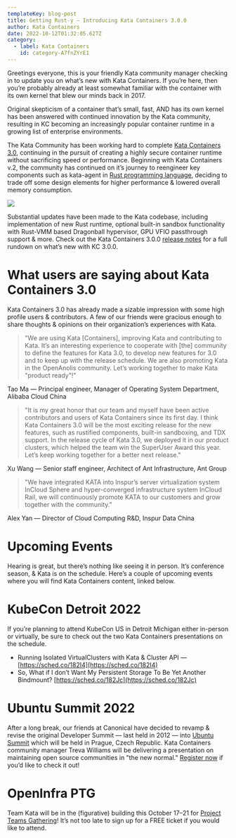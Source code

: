```yaml
---
templateKey: blog-post
title: Getting Rust-y — Introducing Kata Containers 3.0.0
author: Kata Containers
date: 2022-10-12T01:32:05.627Z
category: 
  - label: Kata Containers 
    id: category-A7fnZYrE1
---
```


Greetings everyone, this is your friendly Kata community manager checking in to update you on what’s new with Kata Containers. If you’re here, then you’re probably already at least somewhat familiar with the container with its own kernel that blew our minds back in 2017.

Original skepticism of a container that’s small, fast, AND has its own kernel has been answered with continued innovation by the Kata community, resulting in KC becoming an increasingly popular container runtime in a growing list of enterprise environments.

The Kata Community has been working hard to complete [Kata Containers 3.0](https://github.com/kata-containers/kata-containers/releases), continuing in the pursuit of creating a highly secure container runtime without sacrificing speed or performance. Beginning with Kata Containers v.2, the community has continued on it’s journey to reengineer key components such as kata-agent in [Rust programming language](https://github.com/kata-containers/kata-containers/tree/main/docs/design/architecture_3.0#rationale-for-choosing-rust), deciding to trade off some design elements for higher performance & lowered overall memory consumption.

![](https://miro.medium.com/v2/resize:fit:700/0*fvhq6IXZ1TRDfFC7)

Substantial updates have been made to the Kata codebase, including implementation of new Rust runtime, optional built-in sandbox functionality with Rust-VMM based Dragonball hypervisor, GPU VFIO passthrough support & more. Check out the Kata Containers 3.0.0 [release notes](https://github.com/kata-containers/kata-containers/releases/tag/3.0.0) for a full rundown on what’s new with KC 3.0.0.

# What users are saying about Kata Containers 3.0

Kata Containers 3.0 has already made a sizable impression with some high profile users & contributors. A few of our friends were gracious enough to share thoughts & opinions on their organization’s experiences with Kata.

> "We are using Kata \[Containers\], improving Kata and contributing to Kata. It’s an interesting experience to cooperate with \[the\] community to define the features for Kata 3.0, to develop new features for 3.0 and to keep up with the release schedule. We are also promoting Kata in the OpenAnolis community. Let’s working together to make Kata "product ready"!"

Tao Ma — Principal engineer, Manager of Operating System Department, Alibaba Cloud China

> "It is my great honor that our team and myself have been active contributors and users of Kata Containers since its first day. I think Kata Containers 3.0 will be the most exciting release for the new features, such as rustified components, built-in sandboxing, and TDX support. In the release cycle of Kata 3.0, we deployed it in our product clusters, which helped the team win the SuperUser Award this year. Let’s keep working together for a better next release."

Xu Wang — Senior staff engineer, Architect of Ant Infrastructure, Ant Group

> "We have integrated KATA into Inspur’s server virtualization system InCloud Sphere and hyper-converged infrastructure system InCloud Rail, we will continuously promote KATA to our customers and grow together with the community."

Alex Yan — Director of Cloud Computing R&D, Inspur Data China

# Upcoming Events

Hearing is great, but there’s nothing like seeing it in person. It’s conference season, & Kata is on the schedule. Here’s a couple of upcoming events where you will find Kata Containers content, linked below.

# KubeCon Detroit 2022

If you’re planning to attend KubeCon US in Detroit Michigan either in-person or virtually, be sure to check out the two Kata Containers presentations on the schedule.

*   Running Isolated VirtualClusters with Kata & Cluster API — [https://sched.co/182I4](https://sched.co/182I4)
*   So, What if I don’t Want My Persistent Storage To Be Yet Another Bindmount? [https://sched.co/182Jc](https://sched.co/182Jc)

# Ubuntu Summit 2022

After a long break, our friends at Canonical have decided to revamp & revise the original Developer Summit — last held in 2012 — into [Ubuntu Summit](https://events.canonical.com/event/2/overview) which will be held in Prague, Czech Republic. Kata Containers community manager Treva Williams will be delivering a presentation on maintaining open source communities in "the new normal." [Register now](https://events.canonical.com/event/2/) if you’d like to check it out!

# OpenInfra PTG

Team Kata will be in the (figurative) building this October 17–21 for [Project Teams Gathering](https://openinfra.dev/ptg/)! It’s not too late to sign up for a FREE ticket if you would like to attend.